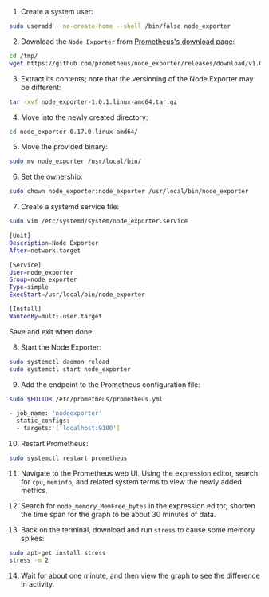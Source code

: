 1. Create a system user:

```bash
sudo useradd --no-create-home --shell /bin/false node_exporter
```

2. Download the `Node Exporter` from [Prometheus's download page](https://prometheus.io/download/#alertmanager):

```bash
cd /tmp/
wget https://github.com/prometheus/node_exporter/releases/download/v1.0.1/node_exporter-1.0.1.linux-amd64.tar.gz
```

3. Extract its contents; note that the versioning of the Node Exporter may be different:

```bash
tar -xvf node_exporter-1.0.1.linux-amd64.tar.gz
```

4. Move into the newly created directory:

```bash
cd node_exporter-0.17.0.linux-amd64/
```

5. Move the provided binary:

```bash
sudo mv node_exporter /usr/local/bin/
```

6. Set the ownership:

```bash
sudo chown node_exporter:node_exporter /usr/local/bin/node_exporter
```

7. Create a systemd service file:

```bash
sudo vim /etc/systemd/system/node_exporter.service
```

```bash
[Unit]
Description=Node Exporter
After=network.target

[Service]
User=node_exporter
Group=node_exporter
Type=simple
ExecStart=/usr/local/bin/node_exporter

[Install]
WantedBy=multi-user.target
```

Save and exit when done.

8. Start the Node Exporter:

```bash
sudo systemctl daemon-reload
sudo systemctl start node_exporter
```

9. Add the endpoint to the Prometheus configuration file:

```bash
sudo $EDITOR /etc/prometheus/prometheus.yml
```

```bash
- job_name: 'nodeexporter'
  static_configs:
  - targets: ['localhost:9100']
```

10. Restart Prometheus:

```bash
sudo systemctl restart prometheus
```

11. Navigate to the Prometheus web UI. Using the expression editor, search for `cpu`, `meminfo`, and related system terms to view the newly added metrics.

12. Search for `node_memory_MemFree_bytes` in the expression editor; shorten the time span for the graph to be about 30 minutes of data.

13. Back on the terminal, download and run `stress` to cause some memory spikes:

```bash
sudo apt-get install stress
stress -m 2
```

14. Wait for about one minute, and then view the graph to see the difference in activity.
